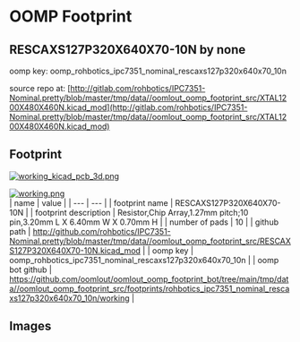 # OOMP Footprint  
## RESCAXS127P320X640X70-10N  by none  
  
oomp key: oomp_rohbotics_ipc7351_nominal_rescaxs127p320x640x70_10n  
  
source repo at: [http://gitlab.com/rohbotics/IPC7351-Nominal.pretty/blob/master/tmp/data//oomlout_oomp_footprint_src/XTAL1200X480X460N.kicad_mod](http://gitlab.com/rohbotics/IPC7351-Nominal.pretty/blob/master/tmp/data//oomlout_oomp_footprint_src/XTAL1200X480X460N.kicad_mod)  
## Footprint  
  
[![working_kicad_pcb_3d.png](working_kicad_pcb_3d_600.png)](working_kicad_pcb_3d.png)  
  
[![working.png](working_600.png)](working.png)  
| name | value | 
| --- | --- | 
| footprint name | RESCAXS127P320X640X70-10N | 
| footprint description | Resistor,Chip Array,1.27mm pitch;10 pin,3.20mm L X 6.40mm W X 0.70mm H | 
| number of pads | 10 | 
| github path | http://github.com/rohbotics/IPC7351-Nominal.pretty/blob/master/tmp/data//oomlout_oomp_footprint_src/RESCAXS127P320X640X70-10N.kicad_mod | 
| oomp key | oomp_rohbotics_ipc7351_nominal_rescaxs127p320x640x70_10n | 
| oomp bot github | https://github.com/oomlout/oomlout_oomp_footprint_bot/tree/main/tmp/data//oomlout_oomp_footprint_src/footprints/rohbotics_ipc7351_nominal_rescaxs127p320x640x70_10n/working | 
## Images  
